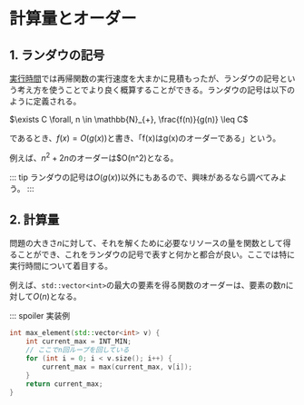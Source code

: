 # 計算量とオーダー

## 1. ランダウの記号

[実行時間](../chapter-8/exec-time.md)では再帰関数の実行速度を大まかに見積もったが、ランダウの記号という考え方を使うことでより良く概算することができる。ランダウの記号は以下のように定義される。

$\exists C \forall, n \in \mathbb{N}_{+}, \frac{f(n)}{g(n)} \leq C$

であるとき、$f(x) = O(g(x))$と書き、「f(x)はg(x)のオーダーである」という。

例えば、$n^2+2n$のオーダーは$O(n^2)となる。

::: tip
ランダウの記号は$O(g(x))$以外にもあるので、興味があるなら調べてみよう。
:::

## 2. 計算量

問題の大きさ$n$に対して、それを解くために必要なリソースの量を関数として得ることができ、これをランダウの記号で表すと何かと都合が良い。ここでは特に実行時間について着目する。

例えば、`std::vector<int>`の最大の要素を得る関数のオーダーは、要素の数$n$に対して$O(n)$となる。

::: spoiler 実装例

```cpp
int max_element(std::vector<int> v) {
    int current_max = INT_MIN;
    // ここでn回ループを回している
    for (int i = 0; i < v.size(); i++) {
        current_max = max(current_max, v[i]);
    }
    return current_max;
}
```

